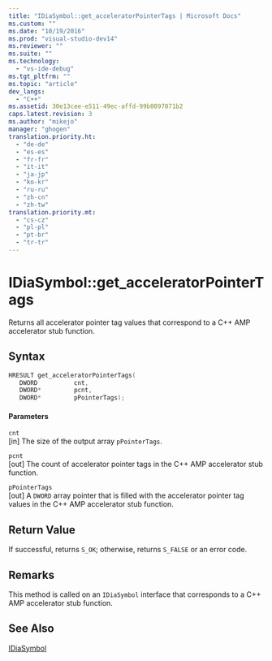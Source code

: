 ```yaml
---
title: "IDiaSymbol::get_acceleratorPointerTags | Microsoft Docs"
ms.custom: ""
ms.date: "10/19/2016"
ms.prod: "visual-studio-dev14"
ms.reviewer: ""
ms.suite: ""
ms.technology: 
  - "vs-ide-debug"
ms.tgt_pltfrm: ""
ms.topic: "article"
dev_langs: 
  - "C++"
ms.assetid: 30e13cee-e511-49ec-affd-99b0097071b2
caps.latest.revision: 3
ms.author: "mikejo"
manager: "ghogen"
translation.priority.ht: 
  - "de-de"
  - "es-es"
  - "fr-fr"
  - "it-it"
  - "ja-jp"
  - "ko-kr"
  - "ru-ru"
  - "zh-cn"
  - "zh-tw"
translation.priority.mt: 
  - "cs-cz"
  - "pl-pl"
  - "pt-br"
  - "tr-tr"
---
```

# IDiaSymbol::get_acceleratorPointerTags
Returns all accelerator pointer tag values that correspond to a C++ AMP accelerator stub function.  
  
## Syntax  
  
```cpp  
HRESULT get_acceleratorPointerTags(   
   DWORD          cnt,  
   DWORD*         pcnt,  
   DWORD*         pPointerTags);  
```  
  
#### Parameters  
 `cnt`  
 [in] The size of the output array `pPointerTags`.  
  
 `pcnt`  
 [out] The count of accelerator pointer tags in the C++ AMP accelerator stub function.  
  
 `pPointerTags`  
 [out] A `DWORD` array pointer that is filled with the accelerator pointer tag values in the C++ AMP accelerator stub function.  
  
## Return Value  
 If successful, returns `S_OK`; otherwise, returns `S_FALSE` or an error code.  
  
## Remarks  
 This method is called on an `IDiaSymbol` interface that corresponds to a C++ AMP accelerator stub function.  
  
## See Also  
 [IDiaSymbol](../debugger/idiasymbol.md)